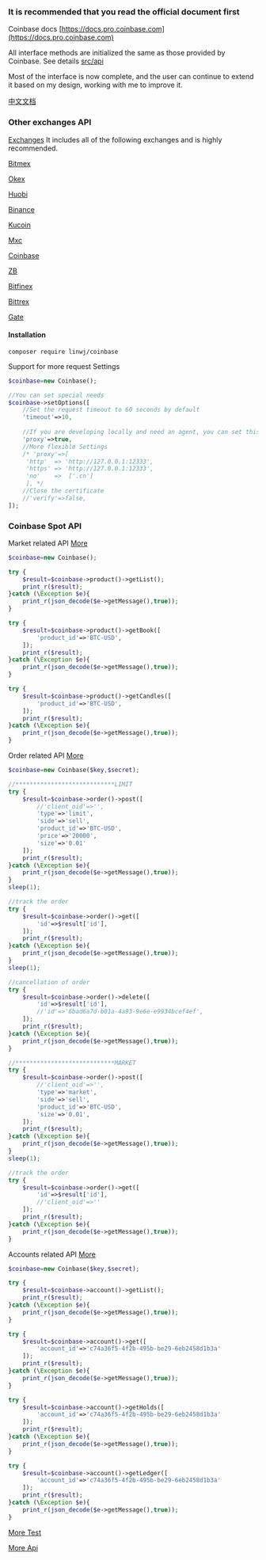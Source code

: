 ### It is recommended that you read the official document first

Coinbase docs [https://docs.pro.coinbase.com](https://docs.pro.coinbase.com)

All interface methods are initialized the same as those provided by Coinbase. See details [src/api](https://github.com/zhouaini528/coinbase-php/tree/master/src/Api)

Most of the interface is now complete, and the user can continue to extend it based on my design, working with me to improve it.

[中文文档](https://github.com/zhouaini528/coinbase-php/blob/master/README_CN.md)

### Other exchanges API

[Exchanges](https://github.com/zhouaini528/exchanges-php) It includes all of the following exchanges and is highly recommended.

[Bitmex](https://github.com/zhouaini528/bitmex-php)

[Okex](https://github.com/zhouaini528/okex-php)

[Huobi](https://github.com/zhouaini528/huobi-php)

[Binance](https://github.com/zhouaini528/binance-php)

[Kucoin](https://github.com/zhouaini528/Kucoin-php)

[Mxc](https://github.com/zhouaini528/mxc-php)

[Coinbase](https://github.com/zhouaini528/coinbase-php)

[ZB](https://github.com/zhouaini528/zb-php)

[Bitfinex](https://github.com/zhouaini528/zb-php)

[Bittrex](https://github.com/zhouaini528/bittrex-php)

[Gate](https://github.com/zhouaini528/gate-php)

#### Installation
```
composer require linwj/coinbase
```

Support for more request Settings
```php
$coinbase=new Coinbase();

//You can set special needs
$coinbase->setOptions([
    //Set the request timeout to 60 seconds by default
    'timeout'=>10,
    
    //If you are developing locally and need an agent, you can set this
    'proxy'=>true,
    //More flexible Settings
    /* 'proxy'=>[
     'http'  => 'http://127.0.0.1:12333',
     'https' => 'http://127.0.0.1:12333',
     'no'    =>  ['.cn']
     ], */
    //Close the certificate
    //'verify'=>false,
]);
```

### Coinbase Spot API

Market related API [More](https://github.com/zhouaini528/coinbase-php/blob/master/tests/product.php)
```php
$coinbase=new Coinbase();

try {
    $result=$coinbase->product()->getList();
    print_r($result);
}catch (\Exception $e){
    print_r(json_decode($e->getMessage(),true));
}

try {
    $result=$coinbase->product()->getBook([
        'product_id'=>'BTC-USD',
    ]);
    print_r($result);
}catch (\Exception $e){
    print_r(json_decode($e->getMessage(),true));
}

try {
    $result=$coinbase->product()->getCandles([
        'product_id'=>'BTC-USD',
    ]);
    print_r($result);
}catch (\Exception $e){
    print_r(json_decode($e->getMessage(),true));
}

```

Order related API [More](https://github.com/zhouaini528/coinbase-php/blob/master/tests/order.php)
```php
$coinbase=new Coinbase($key,$secret);

//****************************LIMIT
try {
    $result=$coinbase->order()->post([
        //'client_oid'=>'',
        'type'=>'limit',
        'side'=>'sell',
        'product_id'=>'BTC-USD',
        'price'=>'20000',
        'size'=>'0.01'
    ]);
    print_r($result);
}catch (\Exception $e){
    print_r(json_decode($e->getMessage(),true));
}
sleep(1);

//track the order
try {
    $result=$coinbase->order()->get([
        'id'=>$result['id'],
    ]);
    print_r($result);
}catch (\Exception $e){
    print_r(json_decode($e->getMessage(),true));
}
sleep(1);

//cancellation of order
try {
    $result=$coinbase->order()->delete([
        'id'=>$result['id'],
        //'id'=>'6bad6a7d-b01a-4a93-9e6e-e9934bcef4ef',
    ]);
    print_r($result);
}catch (\Exception $e){
    print_r(json_decode($e->getMessage(),true));
}

//****************************MARKET
try {
    $result=$coinbase->order()->post([
        //'client_oid'=>'',
        'type'=>'market',
        'side'=>'sell',
        'product_id'=>'BTC-USD',
        'size'=>'0.01',
    ]);
    print_r($result);
}catch (\Exception $e){
    print_r(json_decode($e->getMessage(),true));
}
sleep(1);

//track the order
try {
    $result=$coinbase->order()->get([
        'id'=>$result['id'],
        //'client_oid'=>''
    ]);
    print_r($result);
}catch (\Exception $e){
    print_r(json_decode($e->getMessage(),true));
}
```

Accounts related API [More]()
```php
$coinbase=new Coinbase($key,$secret);

try {
    $result=$coinbase->account()->getList();
    print_r($result);
}catch (\Exception $e){
    print_r(json_decode($e->getMessage(),true));
}

try {
    $result=$coinbase->account()->get([
        'account_id'=>'c74a36f5-4f2b-495b-be29-6eb2458d1b3a'
    ]);
    print_r($result);
}catch (\Exception $e){
    print_r(json_decode($e->getMessage(),true));
}

try {
    $result=$coinbase->account()->getHolds([
        'account_id'=>'c74a36f5-4f2b-495b-be29-6eb2458d1b3a'
    ]);
    print_r($result);
}catch (\Exception $e){
    print_r(json_decode($e->getMessage(),true));
}

try {
    $result=$coinbase->account()->getLedger([
        'account_id'=>'c74a36f5-4f2b-495b-be29-6eb2458d1b3a'
    ]);
    print_r($result);
}catch (\Exception $e){
    print_r(json_decode($e->getMessage(),true));
}

```

[More Test](https://github.com/zhouaini528/coinbase-php/tree/master/tests)

[More Api](https://github.com/zhouaini528/coinbase-php/tree/master/src/Api)